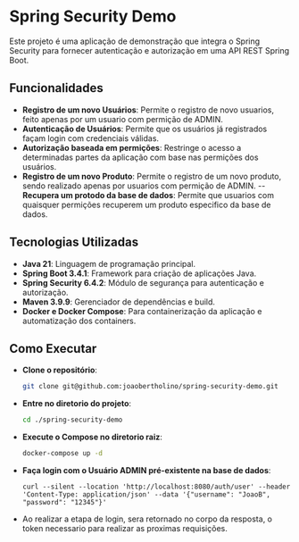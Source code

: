 # Spring Security Demo

Este projeto é uma aplicação de demonstração que integra o Spring Security para fornecer autenticação e autorização em uma API REST Spring Boot.

## Funcionalidades

- **Registro de um novo Usuários**: Permite o registro de novo usuarios, feito apenas por um usuario com permição de ADMIN.
- **Autenticação de Usuários**: Permite que os usuários já registrados façam login com credenciais válidas.
- **Autorização baseada em permições**: Restringe o acesso a determinadas partes da aplicação com base nas permições dos usuários.
- **Registro de um novo Produto**: Permite o registro de um novo produto, sendo realizado apenas por usuarios com permição de ADMIN.
	-- **Recupera um protodo da base de dados**: Permite que usuarios com quaisquer permições recuperem um produto especifico da base de dados.

## Tecnologias Utilizadas

- **Java 21**: Linguagem de programação principal.
- **Spring Boot 3.4.1**: Framework para criação de aplicações Java.
- **Spring Security 6.4.2**: Módulo de segurança para autenticação e autorização.
- **Maven 3.9.9**: Gerenciador de dependências e build.
- **Docker e Docker Compose**: Para containerização da aplicação e automatização dos containers.

## Como Executar

- **Clone o repositório**:

	 ```bash
	 git clone git@github.com:joaobertholino/spring-security-demo.git
 	```

- **Entre no diretorio do projeto**:

	 ```bash
	 cd ./spring-security-demo
 	```

- **Execute o Compose no diretorio raiz**:

	 ```bash
	 docker-compose up -d
 	```

- **Faça login com o Usuário ADMIN pré-existente na base de dados**:

	 ```cURL
	 curl --silent --location 'http://localhost:8080/auth/user' --header 'Content-Type: application/json' --data '{"username": "JoaoB", "password": "12345"}'
 	```
 
- Ao realizar a etapa de login, sera retornado no corpo da resposta, o token necessario para realizar as proximas requisições.